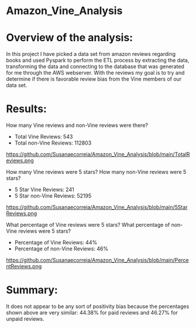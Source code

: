# Amazon_Vine_Analysis


# Overview of the analysis: 

In this project I have picked a data set from amazon reviews regarding books and used Pyspark to perform the ETL process by extracting the data, transforming the data and connecting to the database that was generated for me through the AWS webserver. With the reviews my goal is to try and determine if there is favorable review bias from the Vine members of our data set.


# Results: 

How many Vine reviews and non-Vine reviews were there?

- Total Vine Reviews: 543
- Total non-Vine Reviews: 112803

https://github.com/Susanaecorreia/Amazon_Vine_Analysis/blob/main/TotalReviews.png



How many Vine reviews were 5 stars? How many non-Vine reviews were 5 stars?

- 5 Star Vine Reviews: 241
- 5 Star non-Vine Reviews: 52195

https://github.com/Susanaecorreia/Amazon_Vine_Analysis/blob/main/5StarReviews.png



What percentage of Vine reviews were 5 stars? What percentage of non-Vine reviews were 5 stars?

- Percentage of Vine Reviews: 44%
- Percentage of non-Vine Reviews: 46%

https://github.com/Susanaecorreia/Amazon_Vine_Analysis/blob/main/PercentReviews.png


# Summary: 

It does not appear to be any sort of positivity bias because the percentages shown above are very similar: 44.38% for paid reviews and 46.27% for unpaid reviews.
